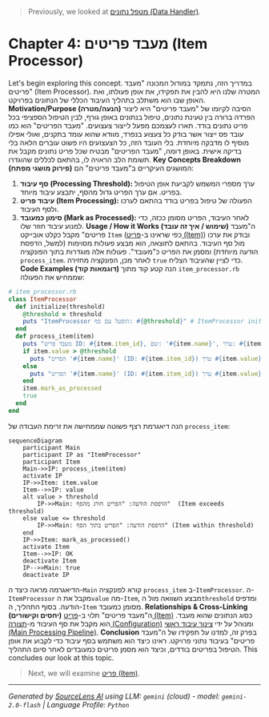 > Previously, we looked at [מטפל נתונים (Data Handler)](01_מטפל-נתונים-data-handler.md).

# Chapter 4: מעבד פריטים (Item Processor)
Let's begin exploring this concept. במדריך הזה, נתמקד במודול המכונה "מעבד פריטים" (Item Processor). המטרה שלנו היא להבין את תפקידו, את אופן פעולתו, ואת האופן שבו הוא משתלב בתהליך העיבוד הכללי של הנתונים בפרויקט.
**Motivation/Purpose (הנעה/מטרה)**
הסיבה לקיומו של "מעבד פריטים" היא ליצור הפרדה ברורה בין טעינת נתונים, טיפול בנתונים באופן גורף, לבין הטיפול הספציפי בכל פריט נתונים בודד. תארו לעצמכם מפעל לייצור צעצועים. "מעבד הפריטים" הוא כמו עובד פס ייצור אשר בודק כל צעצוע בנפרד, מוודא שהוא עומד בתקנים, ואולי אפילו מוסיף לו מדבקה מיוחדת. בלי העובד הזה, כל הצעצועים היו פשוט עוברים הלאה בלי בדיקה אישית. באופן דומה, "מעבד הפריטים" מבטיח שכל פריט נתונים מקבל את תשומת הלב הראויה לו, בהתאם לכללים שהוגדרו.
**Key Concepts Breakdown (פירוק מושגי מפתח)**
המושגים העיקריים ב"מעבד פריטים" הם:
1.  **סף עיבוד (Processing Threshold):** ערך מספרי המשמש לקביעת אופן הטיפול בפריט. אם ערך הפריט גדול מהסף, יתבצע עיבוד מיוחד.
2.  **עיבוד פריט (Item Processing):** הפעולה של טיפול בפריט בודד בהתאם לערכו ולסף העיבוד.
3.  **סימון כמעובד (Mark as Processed):** לאחר העיבוד, הפריט מסומן ככזה, כדי למנוע עיבוד חוזר שלו.
**Usage / How it Works (שימוש / איך זה עובד)**
ה"מעבד פריטים" מקבל כקלט אובייקט `Item` (כפי שראינו ב-[פריט (Item)](02_פריט-item.md)) ובודק את ערכו מול סף העיבוד. בהתאם לתוצאה, הוא מבצע פעולות מסוימות (למשל, הדפסת הודעה מיוחדת) ומסמן את הפריט כ"מעובד". פעולות אלה מוגדרות בתוך הפונקציה `process_item`. לאחר מכן, הפונקציה מחזירה `true` כדי לציין שהעיבוד הצליח.
**Code Examples (דוגמאות קוד)**
הנה קטע קוד מתוך `item_processor.rb` שממחיש את הפעולה:
```ruby
# item_processor.rb
class ItemProcessor
  def initialize(threshold)
    @threshold = threshold
    puts "ItemProcessor הופעל עם סף: #{@threshold}" # ItemProcessor initialized with threshold
  end
  def process_item(item)
    puts "מעבד פריט ID: #{item.item_id}, שם: '#{item.name}', ערך: #{item.value}" # Processing item ID, Name, Value
    if item.value > @threshold
      puts "הפריט '#{item.name}' (ID: #{item.item_id}) ערך #{item.value} חורג מהסף #{@threshold}." # Item value exceeds threshold
    else
      puts "הפריט '#{item.name}' (ID: #{item.item_id}) ערך #{item.value} בתוך הסף #{@threshold}." # Item value is within threshold
    end
    item.mark_as_processed
    true
  end
end
```
הנה דיאגרמת רצף פשוטה שממחישה את זרימת העבודה של `process_item`:
```mermaid
sequenceDiagram
    participant Main
    participant IP as "ItemProcessor"
    participant Item
    Main->>IP: process_item(item)
    activate IP
    IP->>Item: item.value
    Item-->>IP: value
    alt value > threshold
        IP->>Main: הדפסת הודעה: "הפריט חורג מהסף"  (Item exceeds threshold)
    else value <= threshold
        IP->>Main: הדפסת הודעה: "הפריט בתוך הסף" (Item within threshold)
    end
    IP->>Item: mark_as_processed()
    activate Item
    Item-->>IP: OK
    deactivate Item
    IP-->>Main: true
    deactivate IP
```
הדיאגרמה מראה כיצד ה-`Main` קורא לפונקציה `process_item` ב-`ItemProcessor`. ה-`ItemProcessor` מקבל את ה`value` מה-`Item`, מבצע השוואה מול ה`threshold` ומדפיס הודעה. בסוף התהליך, ה-`Item` מסומן כמעובד.
**Relationships & Cross-Linking (יחסים וקישורים)**
ה"מעבד פריטים" תלוי ב-[פריט (Item)](02_פריט-item.md) כסוג הנתונים שהוא מעבד. הוא מקבל את סף העיבוד מ-[תצורה (Configuration)](01_תצורה-configuration.md) ומנוהל על ידי [צינור עיבוד ראשי (Main Processing Pipeline)](05_צינור-עיבוד-ראשי-main-processing-pipeline.md).
**Conclusion**
בפרק זה, למדנו על תפקידו של ה"מעבד פריטים" בעיבוד נתוני פרויקט. ראינו כיצד הוא משתמש בסף עיבוד כדי לקבוע את אופן הטיפול בפריטים בודדים, וכיצד הוא מסמן פריטים כמעובדים לאחר סיום התהליך. This concludes our look at this topic.

> Next, we will examine [פריט (Item)](03_פריט-item.md).


---

*Generated by [SourceLens AI](https://github.com/openXFlow/sourceLensAI) using LLM: `gemini` (cloud) - model: `gemini-2.0-flash` | Language Profile: `Python`*